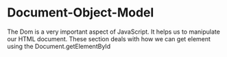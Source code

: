 # Document-Object-Model
The Dom is a very important aspect of JavaScript. It helps us to manipulate our HTML document. These section deals with how we can get element using the Document.getElementById
